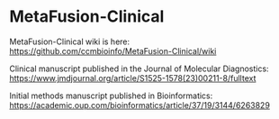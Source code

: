 # MetaFusion-Clinical

MetaFusion-Clinical wiki is here: https://github.com/ccmbioinfo/MetaFusion-Clinical/wiki

Clinical manuscript published in the Journal of Molecular Diagnostics: https://www.jmdjournal.org/article/S1525-1578(23)00211-8/fulltext

Initial methods manuscript published in Bioinformatics: https://academic.oup.com/bioinformatics/article/37/19/3144/6263829
